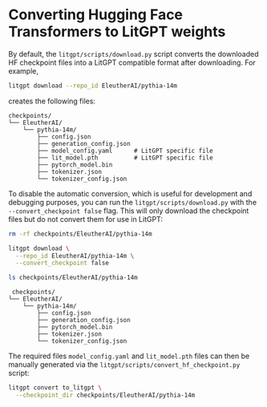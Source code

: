 # Converting Hugging Face Transformers to LitGPT weights

By default, the `litgpt/scripts/download.py` script converts the downloaded HF checkpoint files into a LitGPT compatible format after downloading. For example,

```bash
litgpt download --repo_id EleutherAI/pythia-14m
```

creates the following files:

```
checkpoints/
└── EleutherAI/
    └── pythia-14m/
        ├── config.json
        ├── generation_config.json
        ├── model_config.yaml      # LitGPT specific file
        ├── lit_model.pth          # LitGPT specific file
        ├── pytorch_model.bin
        ├── tokenizer.json
        └── tokenizer_config.json
```



To disable the automatic conversion, which is useful for development and debugging purposes, you can run the `litgpt/scripts/download.py` with the `--convert_checkpoint false` flag. This will only download the checkpoint files but do not convert them for use in LitGPT:

```bash
rm -rf checkpoints/EleutherAI/pythia-14m

litgpt download \
  --repo_id EleutherAI/pythia-14m \
  --convert_checkpoint false

ls checkpoints/EleutherAI/pythia-14m
```

```
 checkpoints/
└── EleutherAI/
    └── pythia-14m/
        ├── config.json
        ├── generation_config.json
        ├── pytorch_model.bin
        ├── tokenizer.json
        └── tokenizer_config.json
```

The required files `model_config.yaml` and `lit_model.pth` files can then be manually generated via the `litgpt/scripts/convert_hf_checkpoint.py` script:

```bash
litgpt convert to_litgpt \
  --checkpoint_dir checkpoints/EleutherAI/pythia-14m
```
